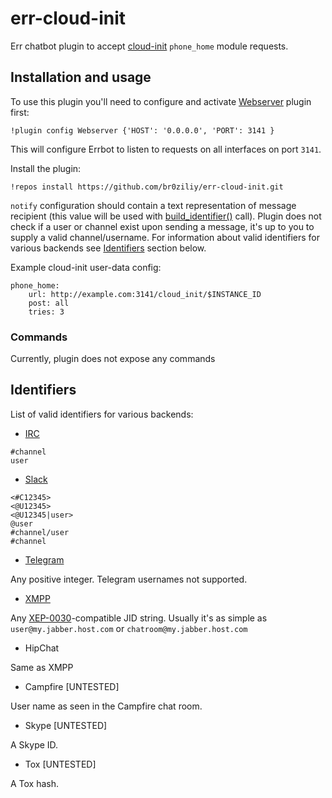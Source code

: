 # err-cloud-init
Err chatbot plugin to accept
[cloud-init](https://cloudinit.readthedocs.io/en/latest/topics/modules.html#phone-home) `phone_home` module requests.

## Installation and usage

To use this plugin you'll need to configure and activate [Webserver](http://errbot.io/en/latest/user_guide/plugin_development/webhooks.html) plugin first:

```
!plugin config Webserver {'HOST': '0.0.0.0', 'PORT': 3141 }
```

This will configure Errbot to listen to requests on all interfaces on port `3141`.

Install the plugin:

```
!repos install https://github.com/br0ziliy/err-cloud-init.git
```

`notify` configuration should contain a text representation of message recipient (this value will
be used with [build_identifier()](http://errbot.io/en/latest/errbot.botplugin.html#errbot.botplugin.BotPlugin.build_identifier) call).
Plugin does not check if a user or channel exist upon sending a message, it's up
to you to supply a valid channel/username.
For information about valid identifiers for various backends see [Identifiers](#identifiers) section below.

Example cloud-init user-data config:

```
phone_home:
    url: http://example.com:3141/cloud_init/$INSTANCE_ID
    post: all
    tries: 3
```

### Commands

Currently, plugin does not expose any commands

## Identifiers

List of valid identifiers for various backends:

- [IRC](http://errbot.io/en/latest/_modules/errbot/backends/irc.html#IRCBackend.build_identifier)

```
#channel
user
```

- [Slack](http://errbot.io/en/latest/errbot.backends.slack.html?highlight=build_identifier#errbot.backends.slack.SlackBackend.extract_identifiers_from_string)

```
<#C12345>
<@U12345>
<@U12345|user>
@user
#channel/user
#channel
```

- [Telegram](http://errbot.io/en/latest/_modules/errbot/backends/telegram_messenger.html#TelegramBackend.build_identifier)

Any positive integer. Telegram usernames not supported.

- [XMPP](http://errbot.io/en/latest/_modules/errbot/backends/xmpp.html#XMPPBackend.build_identifier)

Any [XEP-0030](http://xmpp.org/extensions/xep-0030.html#info)-compatible JID string.
Usually it's as simple as `user@my.jabber.host.com` or
`chatroom@my.jabber.host.com`

- HipChat

Same as XMPP

- Campfire [UNTESTED]

User name as seen in the Campfire chat room.

- Skype [UNTESTED]

A Skype ID.

- Tox [UNTESTED]

A Tox hash.
